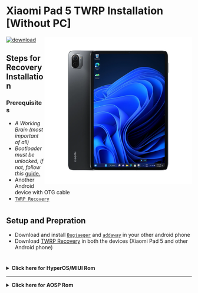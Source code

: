 # Xiaomi Pad 5 TWRP Installation [Without PC]
<img align="right" src="nabu.png" width="400" alt="Windows 11 Running On a Xiaomi Pad 5">

[![download](https://github.com/Kumar-Jy/Windows-in-PocoF1-Without-PC/assets/20044626/3abc8b52-c5c6-4495-b623-d1312195d639)](https://youtu.be/91ZdM7HfRdc)
## Steps for Recovery Installation
### Prerequisites
- _A Working Brain (most important of all)_
- _Bootloader must be unlocked, if not, follow this_ [guide.](https://github.com/erdilS/Port-Windows-11-Xiaomi-Pad-5/blob/main/guide/English/Re-rooting-en.md)
- Another Android device with OTG cable
- [`TWRP Recovery`](https://github.com/Kumar-Jy/Windows-in-NABU-Without-PC/releases/tag/Modded-TWRP-Recovery)
#

## Setup and Prepration
- Download and install [`Bugjaeger`](https://play.google.com/store/apps/details?id=eu.sisik.hackendebug&pcampaignid=web_share) and [`addaway`](https://github.com/AdAway/AdAway/releases/download/v6.1.3/AdAway-6.1.3-20240706.apk) in your other android phone
- Download [TWRP Recovery](https://github.com/Kumar-Jy/Windows-in-NABU-Without-PC/releases/tag/Modded-TWRP-Recovery) in both the devices (Xiaomi Pad 5 and other Android phone)
#  

<details>
  <summary><strong>Click here for HyperOS/MIUI Rom</strong></summary>
 
### TWRP installation in HyperOS/MIUI Rom
- Reboot Xiaomi Pad 5 into fastboot mode by pressing power button and volume down
- Connect OTG cable in both the devices
- Goto **FASTBOOT** menu
- Tap on blue icon from the bottom right corner
- Type `fastboot boot` and select downloaded `twrp.img` file by tapping ``clip`` icon from the top right corner then press `enter`
- Now your Xiaomi Pad Booted into TWRP recovery
- Goto `Advanced` -
- Click on `Install Recovery Ramdisk` from bottom list
- Select downloaded _**twrp.img**_ from Download folder
- - Swip to flash it.
- Flash `Magisk Manager.apk`
- Now reboot and enjoy!

</details>

----

<details>
  <summary><strong>Click here for AOSP Rom</strong></summary>
  
### TWRP installation in AOSP Rom
- Reboot Xiaomi Pad 5 into fastboot mode by pressing power button and volume down
- Connect OTG cable in both the devices
- Type command `fastboot set_active other`
- Now flash **twrp.img** `fastboot flash boot` and select downloaded `twrp.img` file by tapping ``clip`` icon from the top right corner then press `enter`
- Now reboot and you are in TWRP recovery.
- To switch back into Android from TWRP recovery, must tap on inactive slot before rebooting.
- To boot into TWRP recovery from android rom, download and install boot control app from [this](https://github.com/capntrips/BootControl/releases) and tap on inactive slot.

- </details>
